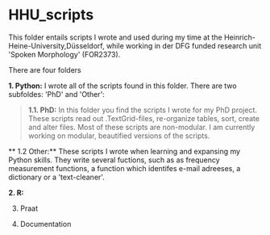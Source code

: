 # HHU_scripts

This folder entails scripts I wrote and used during my time at the Heinrich-Heine-University,Düsseldorf, while working in der DFG funded research unit 'Spoken Morphology' (FOR2373). 

There are four folders

**1. Python:**  I wrote all of the scripts found in this folder. There are two subfoldes: 'PhD' and 'Other':

>**1.1. PhD:** In this folder you find the scripts I wrote for my PhD project. These scripts read out .TextGrid-files, re-organize tables, sort,       create and alter files. Most of these scripts are non-modular. I am currently working on modular, beautified versions of the scripts.
  
**  1.2 Other:** These scripts I wrote when learning and expansing my Python skills. They write several fuctions, such as as frequency     measurement functions, a function which identifes e-mail adreeses, a dictionary or a 'text-cleaner'.

**2. R:**


3. Praat

4. Documentation
  
  


